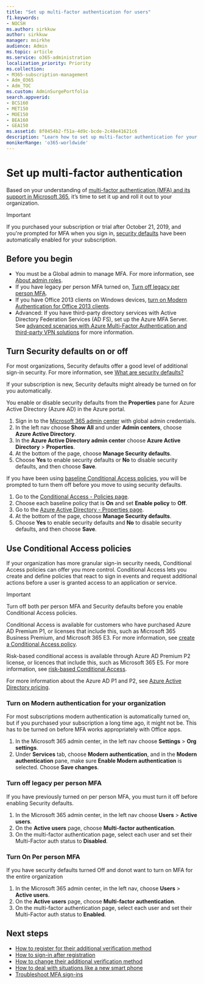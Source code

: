 ```yaml
---
title: "Set up multi-factor authentication for users"
f1.keywords:
- NOCSH
ms.author: sirkkuw
author: sirkkuw
manager: mnirkhe
audience: Admin
ms.topic: article
ms.service: o365-administration
localization_priority: Priority
ms.collection: 
- M365-subscription-management 
- Adm_O365
- Adm_TOC
ms.custom: AdminSurgePortfolio
search.appverid:
- BCS160
- MET150
- MOE150
- BEA160
- GEA150
ms.assetid: 8f0454b2-f51a-4d9c-bcde-2c48e41621c6
description: "Learn how to set up multi-factor authentication for your organization."
monikerRange: 'o365-worldwide'
---
```


# Set up multi-factor authentication
  
Based on your understanding of [multi-factor authentication (MFA) and its support in Microsoft 365](multi-factor-authentication-microsoft-365.md), it’s time to set it up and roll it out to your organization.

> [!IMPORTANT]
> If you purchased your subscription or trial after October 21, 2019, and you're prompted for MFA when you sign in, [security defaults](https://docs.microsoft.com/azure/active-directory/fundamentals/concept-fundamentals-security-defaults) have been automatically enabled for your subscription.


## Before you begin

- You must be a Global admin to manage MFA. For more information, see [About admin roles](../add-users/about-admin-roles.md).
- If you have legacy per person MFA turned on, [Turn off legacy per person MFA](#turn-off-legacy-per-person-mfa).
- If you have Office 2013 clients on Windows devices, [turn on Modern Authentication for Office 2013 clients](https://docs.microsoft.com/microsoft-365/admin/security-and-compliance/enable-modern-authentication).
- Advanced: If you have third-party directory services with Active Directory Federation Services (AD FS), set up the Azure MFA Server. See [advanced scenarios with 
Azure Multi-Factor Authentication and third-party VPN solutions](https://docs.microsoft.com/azure/active-directory/authentication/howto-mfaserver-nps-vpn) for more information.

## Turn Security defaults on or off

For most organizations, Security defaults offer a good level of additional sign-in security. For more information, see [What are security defaults?](https://docs.microsoft.com/azure/active-directory/fundamentals/concept-fundamentals-security-defaults)

If your subscription is new, Security defaults might already be turned on for you automatically.

You enable or disable security defaults from the **Properties** pane for Azure Active Directory (Azure AD) in the Azure portal.

1.	Sign in to the [Microsoft 365 admin center](https://admin.microsoft.com) with global admin credentials.
2.	In the left nav choose **Show All** and under **Admin centers**, choose **Azure Active Directory**.
3. In the **Azure Active Directory admin center** choose **Azure Active Directory** > **Properties**.
3.	At the bottom of the page, choose **Manage Security defaults**.
4.	Choose **Yes** to enable security defaults or **No** to disable security defaults, and then choose **Save**.

If you have been using [baseline Conditional Access policies](https://docs.microsoft.com/azure/active-directory/conditional-access/concept-baseline-protection), you will be prompted to turn them off before you move to using security defaults.

1.	Go to the [Conditional Access - Policies page](https://portal.azure.com/#blade/Microsoft_AAD_IAM/ConditionalAccessBlade/Policies).
2.	Choose each baseline policy that is **On** and set **Enable policy** to **Off**.
2.	Go to the [Azure Active Directory - Properties page](https://portal.azure.com/#blade/Microsoft_AAD_IAM/ActiveDirectoryMenuBlade/Properties).
4.	At the bottom of the page, choose **Manage Security defaults**.
5.	Choose **Yes** to enable security defaults and **No** to disable security defaults, and then choose **Save**.

## Use Conditional Access policies

If your organization has more granular sign-in security needs, Conditional Access policies can offer you more control. Conditional Access lets you create and define policies that react to sign in events and request additional actions before a user is granted access to an application or service.

> [!IMPORTANT]
> Turn off both per person MFA and Security defaults before you enable Conditional Access policies. 

Conditional Access is available for customers who have purchased Azure AD Premium P1, or licenses that include this, such as Microsoft 365 Business Premium, and Microsoft 365 E3. For more information, see [create a Conditional Access policy](https://docs.microsoft.com/azure/active-directory/authentication/tutorial-enable-azure-mfa).

Risk-based conditional access is available through Azure AD Premium P2 license, or licences that include this, such as Microsoft 365 E5. For more information, see [risk-based Conditional Access](https://docs.microsoft.com/azure/active-directory/conditional-access/howto-conditional-access-policy-risk).

For more information about the Azure AD P1 and P2, see [Azure Active Directory pricing](https://azure.microsoft.com/pricing/details/active-directory/).

### Turn on Modern authentication for your organization

For most subscriptions modern authentication is automatically turned on, but if you purchased your subscription a long time ago, it might not be. This has to be turned on before MFA works appropriately with Office apps.

1. In the Microsoft 365 admin center, in the left nav choose **Settings** > **Org settings**.
1. Under **Services** tab, choose **Modern authentication**, and in the **Modern authentication** pane, make sure **Enable Modern authentication** is selected. Choose **Save changes**.

### Turn off legacy per person MFA

If you have previously turned on per person MFA, you must turn it off before enabling Security defaults.

1. In the Microsoft 365 admin center, in the left nav choose **Users** > **Active users**. 
1. On the **Active users** page, choose **Multi-factor authentication**.
1. On the multi-factor authentication page, select each user and set their Multi-Factor auth status to **Disabled**.

### Turn On Per person MFA

If you have security defaults turned Off and donot want to turn on MFA for the entire organization

1. In the Microsoft 365 admin center, in the left nav, choose **Users** > **Active users**. 
1. On the **Active users** page, choose **Multi-factor authentication**.
1. On the multi-factor authentication page, select each user and set their Multi-Factor auth status to **Enabled**.

## Next steps

- [How to register for their additional verification method](https://support.microsoft.com/office/ace1d096-61e5-449b-a875-58eb3d74de14)
- [How to sign-in after registration](https://support.microsoft.com/office/2b856342-170a-438e-9a4f-3c092394d3cb)
- [How to change their additional verification method](https://support.microsoft.com/office/956ec8d0-7081-4518-a701-f8414cc20831)
- [How to deal with situations like a new smart phone](https://support.microsoft.com/office/6951be76-af50-49a4-847f-21391eaa59f2)
- [Troubleshoot MFA sign-ins](https://support.microsoft.com/office/6951be76-af50-49a4-847f-21391eaa59f2)



